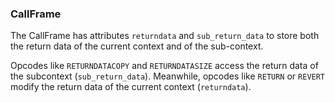 ### CallFrame

The CallFrame has attributes `returndata` and `sub_return_data` to store both the return data of the current context and of the sub-context.

Opcodes like `RETURNDATACOPY` and `RETURNDATASIZE` access the return data of the subcontext (`sub_return_data`). 
Meanwhile, opcodes like `RETURN` or `REVERT` modify the return data of the current context (`returndata`).
